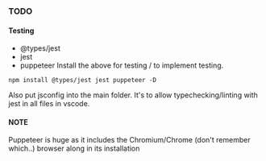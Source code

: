 ### TODO

#### Testing
- @types/jest
- jest
- puppeteer
Install the above for testing / to implement testing.
```
npm install @types/jest jest puppeteer -D
```
Also put jsconfig into the main folder. It's to allow typechecking/linting with jest in all files in vscode.  
#### NOTE
Puppeteer is huge as it includes the Chromium/Chrome (don't remember which..) browser along in its installation